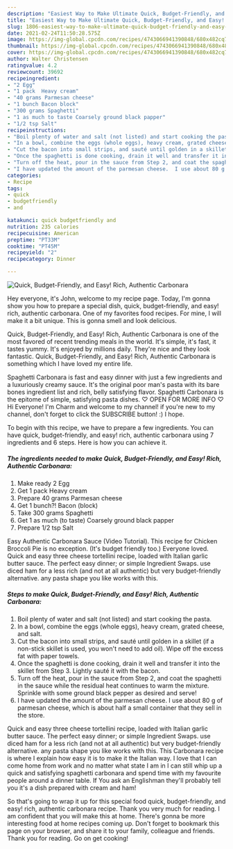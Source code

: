 ```yaml
---
description: "Easiest Way to Make Ultimate Quick, Budget-Friendly, and Easy!  Rich, Authentic Carbonara"
title: "Easiest Way to Make Ultimate Quick, Budget-Friendly, and Easy!  Rich, Authentic Carbonara"
slug: 1806-easiest-way-to-make-ultimate-quick-budget-friendly-and-easy-rich-authentic-carbonara
date: 2021-02-24T11:50:28.575Z
image: https://img-global.cpcdn.com/recipes/4743066941390848/680x482cq70/quick-budget-friendly-and-easy-rich-authentic-carbonara-recipe-main-photo.jpg
thumbnail: https://img-global.cpcdn.com/recipes/4743066941390848/680x482cq70/quick-budget-friendly-and-easy-rich-authentic-carbonara-recipe-main-photo.jpg
cover: https://img-global.cpcdn.com/recipes/4743066941390848/680x482cq70/quick-budget-friendly-and-easy-rich-authentic-carbonara-recipe-main-photo.jpg
author: Walter Christensen
ratingvalue: 4.2
reviewcount: 39692
recipeingredient:
- "2 Egg"
- "1 pack  Heavy cream"
- "40 grams Parmesan cheese"
- "1 bunch Bacon block"
- "300 grams Spaghetti"
- "1 as much to taste Coarsely ground black papper"
- "1/2 tsp Salt"
recipeinstructions:
- "Boil plenty of water and salt (not listed) and start cooking the pasta."
- "In a bowl, combine the eggs (whole eggs), heavy cream, grated cheese, and salt."
- "Cut the bacon into small strips, and sauté until golden in a skillet (if a non-stick skillet is used, you won&#39;t need to add oil).  Wipe off the excess fat with paper towels."
- "Once the spaghetti is done cooking, drain it well and transfer it into the skillet from Step 3.  Lightly sauté it with the bacon."
- "Turn off the heat, pour in the sauce from Step 2, and coat the spaghetti in the sauce while the residual heat continues to warm the mixture.  Sprinkle with some ground black pepper as desired and serve!"
- "I have updated the amount of the parmesan cheese.  I use about 80 g of parmesan cheese, which is about half a small container that they sell in the store."
categories:
- Recipe
tags:
- quick
- budgetfriendly
- and

katakunci: quick budgetfriendly and 
nutrition: 235 calories
recipecuisine: American
preptime: "PT33M"
cooktime: "PT45M"
recipeyield: "2"
recipecategory: Dinner

---
```



![Quick, Budget-Friendly, and Easy!  Rich, Authentic Carbonara](https://img-global.cpcdn.com/recipes/4743066941390848/680x482cq70/quick-budget-friendly-and-easy-rich-authentic-carbonara-recipe-main-photo.jpg)

Hey everyone, it's John, welcome to my recipe page. Today, I'm gonna show you how to prepare a special dish, quick, budget-friendly, and easy!  rich, authentic carbonara. One of my favorites food recipes. For mine, I will make it a bit unique. This is gonna smell and look delicious.

Quick, Budget-Friendly, and Easy!  Rich, Authentic Carbonara is one of the most favored of recent trending meals in the world. It's simple, it's fast, it tastes yummy. It's enjoyed by millions daily. They're nice and they look fantastic. Quick, Budget-Friendly, and Easy!  Rich, Authentic Carbonara is something which I have loved my entire life.

Spaghetti Carbonara is fast and easy dinner with just a few ingredients and a luxuriously creamy sauce. It&#39;s the original poor man&#39;s pasta with its bare bones ingredient list and rich, belly satisfying flavor. Spaghetti Carbonara is the epitome of simple, satisfying pasta dishes. ♡ OPEN FOR MORE INFO ♡ Hi Everyone! I&#39;m Charm and welcome to my channel! if you&#39;re new to my channel, don&#39;t forget to click the SUBSCRIBE button! :) I hope.


To begin with this recipe, we have to prepare a few ingredients. You can have quick, budget-friendly, and easy!  rich, authentic carbonara using 7 ingredients and 6 steps. Here is how you can achieve it.

<!--inarticleads1-->

##### The ingredients needed to make Quick, Budget-Friendly, and Easy!  Rich, Authentic Carbonara:

1. Make ready 2 Egg
1. Get 1 pack  Heavy cream
1. Prepare 40 grams Parmesan cheese
1. Get 1 bunch?! Bacon (block)
1. Take 300 grams Spaghetti
1. Get 1 as much (to taste) Coarsely ground black papper
1. Prepare 1/2 tsp Salt


Easy Authentic Carbonara Sauce (Video Tutorial). This recipe for Chicken Broccoli Pie is no exception. (It&#39;s budget friendly too.) Everyone loved. Quick and easy three cheese tortellini recipe, loaded with Italian garlic butter sauce. The perfect easy dinner; or simple Ingredient Swaps. use diced ham for a less rich (and not at all authentic) but very budget-friendly alternative. any pasta shape you like works with this. 

<!--inarticleads2-->

##### Steps to make Quick, Budget-Friendly, and Easy!  Rich, Authentic Carbonara:

1. Boil plenty of water and salt (not listed) and start cooking the pasta.
1. In a bowl, combine the eggs (whole eggs), heavy cream, grated cheese, and salt.
1. Cut the bacon into small strips, and sauté until golden in a skillet (if a non-stick skillet is used, you won&#39;t need to add oil).  Wipe off the excess fat with paper towels.
1. Once the spaghetti is done cooking, drain it well and transfer it into the skillet from Step 3.  Lightly sauté it with the bacon.
1. Turn off the heat, pour in the sauce from Step 2, and coat the spaghetti in the sauce while the residual heat continues to warm the mixture.  Sprinkle with some ground black pepper as desired and serve!
1. I have updated the amount of the parmesan cheese.  I use about 80 g of parmesan cheese, which is about half a small container that they sell in the store.


Quick and easy three cheese tortellini recipe, loaded with Italian garlic butter sauce. The perfect easy dinner; or simple Ingredient Swaps. use diced ham for a less rich (and not at all authentic) but very budget-friendly alternative. any pasta shape you like works with this. This Carbonara recipe is where I explain how easy it is to make it the Italian way. I love that I can come home from work and no matter what state I am in I can still whip up a quick and satisfying spaghetti carbonara and spend time with my favourite people around a dinner table. If You ask an Englishman they&#39;ll probably tell you it&#39;s a dish prepared with cream and ham! 

So that's going to wrap it up for this special food quick, budget-friendly, and easy!  rich, authentic carbonara recipe. Thank you very much for reading. I am confident that you will make this at home. There's gonna be more interesting food at home recipes coming up. Don't forget to bookmark this page on your browser, and share it to your family, colleague and friends. Thank you for reading. Go on get cooking!
